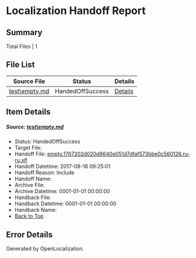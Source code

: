 # <a name='report-top'></a> Localization Handoff Report

## Summary
 Total Files | 1

## File List
 Source File | Status | Details 
 ----------- | ------ | ------- 
 [test\empty.md](https://github.com/OpenLocalizationOrg/PowerShell-Docs/blob/0b2fc52cc33d24096ebad31821c188fba7bf5bb2/test/empty.md) | HandedOffSuccess | [Details](#1f42e5b4020c93cad1681a64d8f899953311d18062)

## Item Details
##### <a name='1f42e5b4020c93cad1681a64d8f899953311d18062'></a> Source: [test\empty.md](https://github.com/OpenLocalizationOrg/PowerShell-Docs/blob/0b2fc52cc33d24096ebad31821c188fba7bf5bb2/test/empty.md)
* Status: HandedOffSuccess
* Target File: 
* Handoff File: [empty.1767202d020d8640e051d7dfaf573bbe0c560126.ru-ru.xlf](https://github.com/OpenLocalizationOrg/PowerShell-Docs.handoff/blob/673a7ab7a33b289af9a616ef0afa722d99496371/ol-handoff/OpenLocalizationOrg/PowerShell-Docs.ru-ru/live/empty.1767202d020d8640e051d7dfaf573bbe0c560126.ru-ru.xlf)
* Handoff Datetime: 2017-08-18 09:25:01
* Handoff Reason: Include
* Handoff Name: 
* Archive File: 
* Archive Datetime: 0001-01-01 00:00:00
* Handback File: 
* Handback Datetime: 0001-01-01 00:00:00
* Handback Name: 
* [Back to Top](#report-top)


## Error Details

Generated by OpenLocalization.

